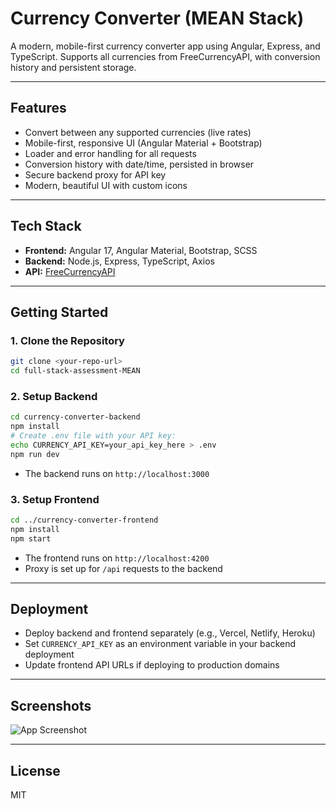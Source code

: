 # Currency Converter (MEAN Stack)

A modern, mobile-first currency converter app using Angular, Express, and TypeScript. Supports all currencies from FreeCurrencyAPI, with conversion history and persistent storage.

---

## Features
- Convert between any supported currencies (live rates)
- Mobile-first, responsive UI (Angular Material + Bootstrap)
- Loader and error handling for all requests
- Conversion history with date/time, persisted in browser
- Secure backend proxy for API key
- Modern, beautiful UI with custom icons

---

## Tech Stack
- **Frontend:** Angular 17, Angular Material, Bootstrap, SCSS
- **Backend:** Node.js, Express, TypeScript, Axios
- **API:** [FreeCurrencyAPI](https://freecurrencyapi.com/docs/)

---

## Getting Started

### 1. Clone the Repository
```sh
git clone <your-repo-url>
cd full-stack-assessment-MEAN
```

### 2. Setup Backend
```sh
cd currency-converter-backend
npm install
# Create .env file with your API key:
echo CURRENCY_API_KEY=your_api_key_here > .env
npm run dev
```
- The backend runs on `http://localhost:3000`

### 3. Setup Frontend
```sh
cd ../currency-converter-frontend
npm install
npm start
```
- The frontend runs on `http://localhost:4200`
- Proxy is set up for `/api` requests to the backend

---

## Deployment
- Deploy backend and frontend separately (e.g., Vercel, Netlify, Heroku)
- Set `CURRENCY_API_KEY` as an environment variable in your backend deployment
- Update frontend API URLs if deploying to production domains

---

## Screenshots
![App Screenshot](./screenshot.png)

---

## License
MIT 